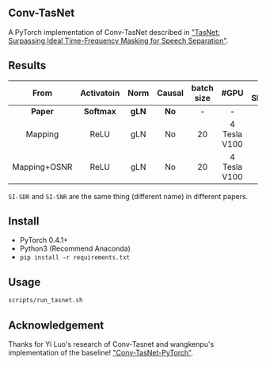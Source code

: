 ## Conv-TasNet
A PyTorch implementation of Conv-TasNet described in ["TasNet: Surpassing Ideal Time-Frequency Masking for Speech Separation"](https://arxiv.org/abs/1809.07454).

## Results
|   From  | Activatoin |  Norm | Causal | batch size |      #GPU      | SI-SDRi(dB) | SDRi(dB)|
|:-------:|:----------:|:-----:|:------:|:----------:|:--------------:|:-----------:|:-------:|
|**Paper**| **Softmax**|**gLN**| **No** |     -      |        -       |   **14.6**  | **15.0**|
| Mapping |     ReLU   |  gLN  |   No   |     20     |  4 Tesla V100  |   **16.1**  | **16.3**|
| Mapping+OSNR | ReLU  |  gLN  |   No   |     20     |  4 Tesla V100  |   **16.3**  | **16.6**|

 `SI-SDR` and `SI-SNR` are the same thing (different name) in different papers.

## Install
- PyTorch 0.4.1+
- Python3 (Recommend Anaconda)
- `pip install -r requirements.txt`

## Usage
```bash
scripts/run_tasnet.sh
```

## Acknowledgement

Thanks for Yi Luo's research of Conv-Tasnet and wangkenpu's implementation of the baseline! ["Conv-TasNet-PyTorch"](https://github.com/wangkenpu/Conv-TasNet-PyTorch).